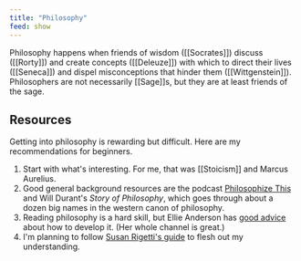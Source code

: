 ```yaml
---
title: "Philosophy"
feed: show
---
```


Philosophy happens when friends of wisdom ([[Socrates]]) discuss ([[Rorty]]) and create concepts ([[Deleuze]]) with which to direct their lives ([[Seneca]]) and dispel misconceptions that hinder them ([[Wittgenstein]]). Philosophers are not necessarily [[Sage]]s, but they are at least friends of the sage.

## Resources

Getting into philosophy is rewarding but difficult. Here are my recommendations for beginners.

1. Start with what's interesting. For me, that was [[Stoicism]] and Marcus Aurelius. 
2. Good general background resources are the podcast [Philosophize This](https://www.philosophizethis.org/) and Will Durant's _Story of Philosophy_, which goes through about a dozen big names in the western canon of philosophy.
3. Reading philosophy is a hard skill, but Ellie Anderson has [good advice](https://www.youtube.com/watch?v=-Pj26s8u6Vo) about how to develop it. (Her whole channel is great.)
4. I'm planning to follow [Susan Rigetti's guide](https://www.susanrigetti.com/philosophy) to flesh out my understanding.